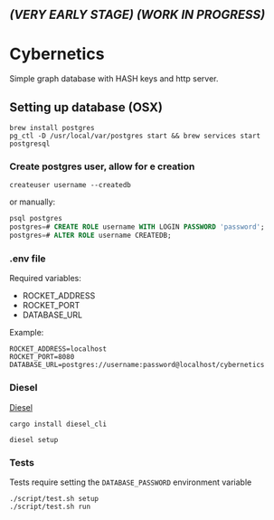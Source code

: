 ## _(VERY EARLY STAGE) (WORK IN PROGRESS)_

# Cybernetics
Simple graph database with HASH keys and http server.

## Setting up database (OSX)
```
brew install postgres
pg_ctl -D /usr/local/var/postgres start && brew services start postgresql
```

### Create postgres user, allow for e creation
```
createuser username --createdb
```

or manually:
``` sql
psql postgres
postgres=# CREATE ROLE username WITH LOGIN PASSWORD 'password';
postgres=# ALTER ROLE username CREATEDB;
```

### .env file
Required variables:
- ROCKET_ADDRESS
- ROCKET_PORT
- DATABASE_URL

Example:
```
ROCKET_ADDRESS=localhost
ROCKET_PORT=8080
DATABASE_URL=postgres://username:password@localhost/cybernetics
```

### Diesel
[Diesel](http://diesel.rs/guides/getting-started/)
```
cargo install diesel_cli

diesel setup
```

### Tests
Tests require setting the `DATABASE_PASSWORD` environment variable
```
./script/test.sh setup
./script/test.sh run
```

